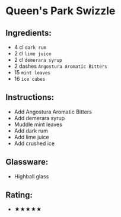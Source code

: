 # Queen's Park Swizzle

## Ingredients:
- 4 cl `dark rum`
- 2 cl `lime juice`
- 2 cl `demerara syrup`
- 2 dashes `Angostura Aromatic Bitters`
- 15 `mint leaves`
- 16 `ice cubes`

## Instructions:
- Add Angostura Aromatic Bitters
- Add demerara syrup
- Muddle mint leaves
- Add dark rum
- Add lime juice
- Add crushed ice

## Glassware:
- Highball glass

## Rating:
- ★★★★★